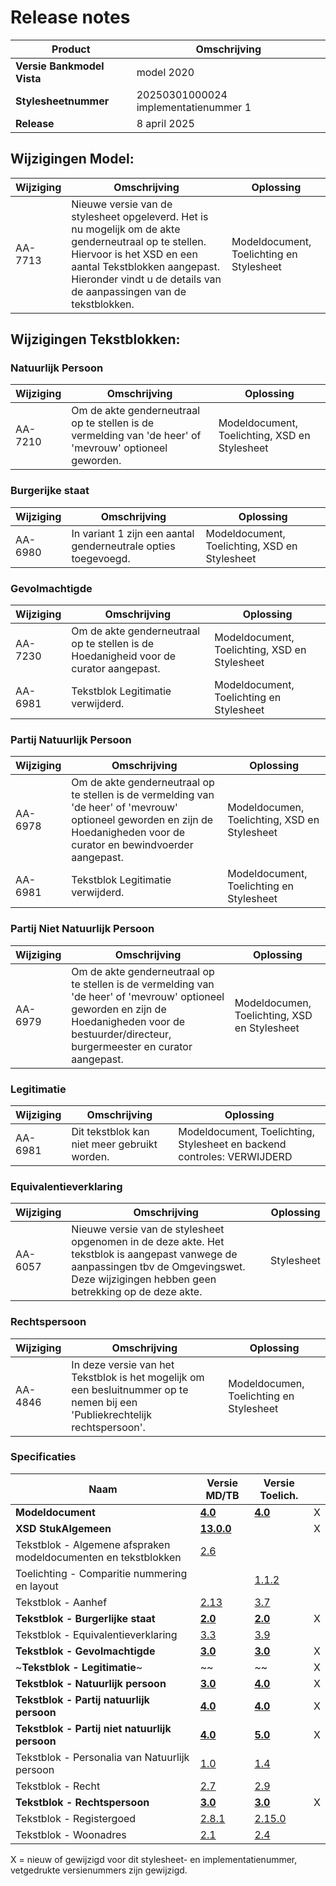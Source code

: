 # Release notes
Product|Omschrijving| 
|---|---|
**Versie Bankmodel Vista**|model 2020|
**Stylesheetnummer**|20250301000024 implementatienummer 1|
**Release**|8 april 2025|


## Wijzigingen Model:


|Wijziging|Omschrijving|Oplossing|
|---|---|---|
AA-7713 | Nieuwe versie van de stylesheet opgeleverd. Het is nu mogelijk om de akte genderneutraal op te stellen. Hiervoor is het XSD en een aantal Tekstblokken aangepast. Hieronder vindt u de details van de aanpassingen van de tekstblokken.| Modeldocument, Toelichting en Stylesheet |

## Wijzigingen Tekstblokken:

### Natuurlijk Persoon
|Wijziging|Omschrijving|Oplossing|
|---|---|---|
AA-7210| Om de akte genderneutraal op te stellen is de vermelding van 'de heer' of 'mevrouw' optioneel geworden. | Modeldocument, Toelichting, XSD en Stylesheet | 

### Burgerijke staat
|Wijziging|Omschrijving|Oplossing|
|---|---|---|
AA-6980| In variant 1 zijn een aantal genderneutrale opties toegevoegd. | Modeldocument, Toelichting, XSD en Stylesheet|

### Gevolmachtigde
|Wijziging|Omschrijving|Oplossing|
|---|---|---|
AA-7230| Om de akte genderneutraal op te stellen is de Hoedanigheid voor de curator aangepast.| Modeldocument, Toelichting, XSD en Stylesheet|
AA-6981| Tekstblok Legitimatie verwijderd.| Modeldocument, Toelichting en Stylesheet| 

### Partij Natuurlijk Persoon
|Wijziging|Omschrijving|Oplossing|
|---|---|---|
AA-6978|Om de akte genderneutraal op te stellen is de vermelding van 'de heer' of 'mevrouw' optioneel geworden en zijn de Hoedanigheden voor de curator en bewindvoerder aangepast. | Modeldocumen, Toelichting, XSD en Stylesheet | 
AA-6981| Tekstblok Legitimatie verwijderd.| Modeldocument, Toelichting en Stylesheet| 

### Partij Niet Natuurlijk Persoon
|Wijziging|Omschrijving|Oplossing|
|---|---|---|
AA-6979| Om de akte genderneutraal op te stellen is de vermelding van 'de heer' of 'mevrouw' optioneel geworden en zijn de Hoedanigheden voor de bestuurder/directeur, burgermeester en curator  aangepast. | Modeldocumen, Toelichting, XSD en Stylesheet | 

### Legitimatie
|Wijziging|Omschrijving|Oplossing|
|---|---|---|
AA-6981| Dit tekstblok kan niet meer gebruikt worden.|Modeldocument, Toelichting, Stylesheet en backend controles: VERWIJDERD |

### Equivalentieverklaring
|Wijziging|Omschrijving|Oplossing|
|---|---|---|
AA-6057 | Nieuwe versie van de stylesheet opgenomen in de deze akte. Het tekstblok is aangepast vanwege de aanpassingen tbv de Omgevingswet. Deze wijzigingen hebben geen betrekking op de deze akte. | Stylesheet |

### Rechtspersoon
|Wijziging|Omschrijving|Oplossing|
|---|---|---|
AA-4846 | In deze versie van het Tekstblok is het mogelijk om een besluitnummer op te nemen bij een 'Publiekrechtelijk rechtspersoon'. | Modeldocumen, Toelichting en Stylesheet |



### Specificaties
Naam|Versie MD/TB|Versie Toelich.|  |
| --- |--- |--- |---|
**Modeldocument**|**[4.0]( /kik-modeldocumenten/modeldocumenten/Hypotheek%20Vista/20250301000024/Modeldocument%20Hypotheekakte%20Vista%20v4.0.docx)**|**[4.0]( /kik-modeldocumenten/modeldocumenten/Hypotheek%20Vista/20250301000024/Toelichting%20modeldocument%20Vista%20v4.0%20-%20v4.0.docx)**| X |
**XSD StukAlgemeen**|**[13.0.0](/schema/stuk%20algemeen/13.0.0/StukAlgemeen-13.0.0.xsd)**|  | X |
Tekstblok - Algemene afspraken modeldocumenten en tekstblokken|[2.6](/kik-modeldocumenten/tekstblokken/Tekstblok%20-%20Algemene%20afspraken%20modeldocumenten%20en%20tekstblokken%20v2.6.docx)||  | 
Toelichting - Comparitie nummering en layout||[1.1.2](/kik-modeldocumenten/tekstblokken/Toelichting%20-%20Comparitie%20nummering%20en%20layout%20v1.1.2.docx)|   |
Tekstblok - Aanhef|[2.13](/kik-modeldocumenten/tekstblokken/Tekstblok%20-%20Aanhef%20v2.13.docx)|[3.7](/kik-modeldocumenten/tekstblokken/Toelichting%20Tekstblok%20-%20Aanhef%202.12%20-%20v3.7.docx)| |
**Tekstblok - Burgerlijke staat**|**[2.0](/kik-modeldocumenten/tekstblokken/Tekstblok%20-%20Burgerlijke%20staat%20v2.0.docx)**|**[2.0](/kik-modeldocumenten/tekstblokken/Toelichting%20Tekstblok%20-%20Burgerlijke%20staat%20v2.0%20-%20v2.0.docx)**| X |
Tekstblok - Equivalentieverklaring|[3.3](/kik-modeldocumenten/tekstblokken/Tekstblok%20-%20Equivalentieverklaring%20v3.3.docx)|[3.9](/kik-modeldocumenten/tekstblokken/Toelichting%20Tekstblok%20-%20Equivalentieverklaring%203.3%20-%20v3.9.docx)|  |
**Tekstblok - Gevolmachtigde**|**[3.0](/kik-modeldocumenten/tekstblokken/Tekstblok%20-%20Gevolmachtigde%20v3.0.docx)**|**[3.0](/kik-modeldocumenten/tekstblokken/Toelichting%20Tekstblok%20-%20Gevolmachtigde%203.0%20-%20v3.0.docx)** | X |
~**Tekstblok - Legitimatie**~|~[](/kik-modeldocumenten/tekstblokken/Tekstblok%20-%20Legitimatie%20v3.0.docx)~|~[](/kik-modeldocumenten/tekstblokken/Toelichting%20Tekstblok%20-%20Legitimatie%203.0%20-%20v3.0.docx)~|X |
**Tekstblok - Natuurlijk persoon**|**[3.0](/kik-modeldocumenten/tekstblokken/Tekstblok%20-%20Natuurlijk%20persoon%20v3.0.docx)**|**[4.0](/kik-modeldocumenten/tekstblokken/Toelichting%20Tekstblok%20-%20Natuurlijk%20persoon%20v3.0%20-%20v4.0.docx)**| X |
**Tekstblok - Partij natuurlijk persoon**|**[4.0](/kik-modeldocumenten/tekstblokken/Tekstblok%20-%20Partij%20natuurlijk%20persoon%20v4.0.docx)**|**[4.0](/kik-modeldocumenten/tekstblokken/Toelichting%20Tekstblok%20-%20Partij%20natuurlijk%20persoon%20v4.0%20-%20v4.0.docx)**| X |
**Tekstblok - Partij niet natuurlijk persoon**|**[4.0](/kik-modeldocumenten/tekstblokken/Tekstblok%20-%20Partij%20niet%20natuurlijk%20persoon%20v4.0.docx)**|**[5.0](/kik-modeldocumenten/tekstblokken/Toelichting%20Tekstblok%20-%20Partij%20niet%20natuurlijk%20persoon%20v4.0%20-%20v5.0.docx)**| X |
Tekstblok - Personalia van Natuurlijk persoon|[1.0](/kik-modeldocumenten/tekstblokken/Tekstblok%20-%20Personalia%20van%20Natuurlijk%20persoon%20v1.0.docx)|[1.4](/kik-modeldocumenten/tekstblokken/Toelichting%20Tekstblok%20-%20Personalia%20van%20Natuurlijk%20persoon%201.0%20-%20v1.4.docx)|   |
Tekstblok - Recht|[2.7](/kik-modeldocumenten/tekstblokken/Tekstblok%20-%20Recht%20v2.7.docx)|[2.9](/kik-modeldocumenten/tekstblokken/Toelichting%20Tekstblok%20-%20Recht%202.7%20-%20v2.9.docx)|  |
**Tekstblok - Rechtspersoon**|**[3.0](/kik-modeldocumenten/tekstblokken/Tekstblok%20-%20Rechtspersoon%20v3.0.docx)**|**[3.0](/kik-modeldocumenten/tekstblokken/Toelichting%20Tekstblok%20-%20Rechtspersoon%203.0%20-%20v3.0.docx)**| X |
Tekstblok - Registergoed|[2.8.1](/kik-modeldocumenten/tekstblokken/Tekstblok%20-%20Registergoed%20v2.8.1.docx)|[2.15.0](/kik-modeldocumenten/tekstblokken/Toelichting%20Tekstblok%20-%20Registergoed%202.8.1%20-%20v2.15.0.docx)|  | 
Tekstblok - Woonadres|[2.1](/kik-modeldocumenten/tekstblokken/Tekstblok%20-%20Woonadres%20v2.1.docx)|[2.4](/kik-modeldocumenten/tekstblokken/Toelichting%20Tekstblok%20-%20Woonadres%202.1%20-%20v2.4.docx)|   |
X = nieuw of gewijzigd voor dit stylesheet- en implementatienummer, vetgedrukte versienummers zijn gewijzigd.